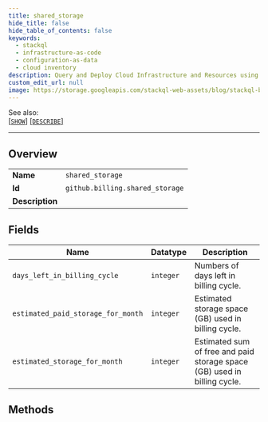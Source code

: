 ```yaml
---
title: shared_storage
hide_title: false
hide_table_of_contents: false
keywords:
  - stackql
  - infrastructure-as-code
  - configuration-as-data
  - cloud inventory
description: Query and Deploy Cloud Infrastructure and Resources using SQL
custom_edit_url: null
image: https://storage.googleapis.com/stackql-web-assets/blog/stackql-blog-post-featured-image.png
---
```

  
    
See also:   
[[` SHOW `]](/docs/language-spec/show) [[` DESCRIBE `]](/docs/language-spec/describe)  
* * * 
## Overview
<table><tbody>
<tr><td><b>Name</b></td><td><code>shared_storage</code></td></tr>
<tr><td><b>Id</b></td><td><code>github.billing.shared_storage</code></td></tr>
<tr><td><b>Description</b></td><td></td></tr>
</tbody></table>

## Fields
| Name | Datatype | Description |
| ---- | -------- | ----------- |
| `days_left_in_billing_cycle` | `integer` | Numbers of days left in billing cycle. |
| `estimated_paid_storage_for_month` | `integer` | Estimated storage space (GB) used in billing cycle. |
| `estimated_storage_for_month` | `integer` | Estimated sum of free and paid storage space (GB) used in billing cycle. |
## Methods

